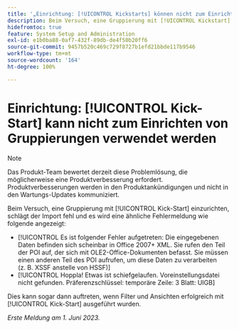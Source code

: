 ```yaml
---
title: '„Einrichtung: [!UICONTROL Kickstarts] können nicht zum Einrichten von Gruppierungen verwendet werden“'
description: Beim Versuch, eine Gruppierung mit [!UICONTROL Kickstart] einzurichten, schlägt der Import fehl und es wird eine Fehlermeldung angezeigt.
hidefromtoc: true
feature: System Setup and Administration
exl-id: e1b0ba88-0af7-432f-89db-de4f50b20ff6
source-git-commit: 9457b520c469c729f8727b1efd21bbde117b9546
workflow-type: tm+mt
source-wordcount: '164'
ht-degree: 100%

---
```


# Einrichtung: [!UICONTROL Kick-Start] kann nicht zum Einrichten von Gruppierungen verwendet werden

>[!NOTE]
>
>Das Produkt-Team bewertet derzeit diese Problemlösung, die möglicherweise eine Produktverbesserung erfordert. Produktverbesserungen werden in den Produktankündigungen und nicht in den Wartungs-Updates kommuniziert.

Beim Versuch, eine Gruppierung mit [!UICONTROL Kick-Start] einzurichten, schlägt der Import fehl und es wird eine ähnliche Fehlermeldung wie folgende angezeigt:

* [!UICONTROL Es ist folgender Fehler aufgetreten: Die eingegebenen Daten befinden sich scheinbar in Office 2007+ XML. Sie rufen den Teil der POI auf, der sich mit OLE2-Office-Dokumenten befasst. Sie müssen einen anderen Teil des POI aufrufen, um diese Daten zu verarbeiten (z. B. XSSF anstelle von HSSF)]
* [!UICONTROL Hoppla! Etwas ist schiefgelaufen. Voreinstellungsdatei nicht gefunden. Präferenzschlüssel: temporäre Zeile: 3 Blatt: UIGB]

Dies kann sogar dann auftreten, wenn Filter und Ansichten erfolgreich mit [!UICONTROL Kick-Start] ausgeführt wurden.

_Erste Meldung am 1. Juni 2023._
